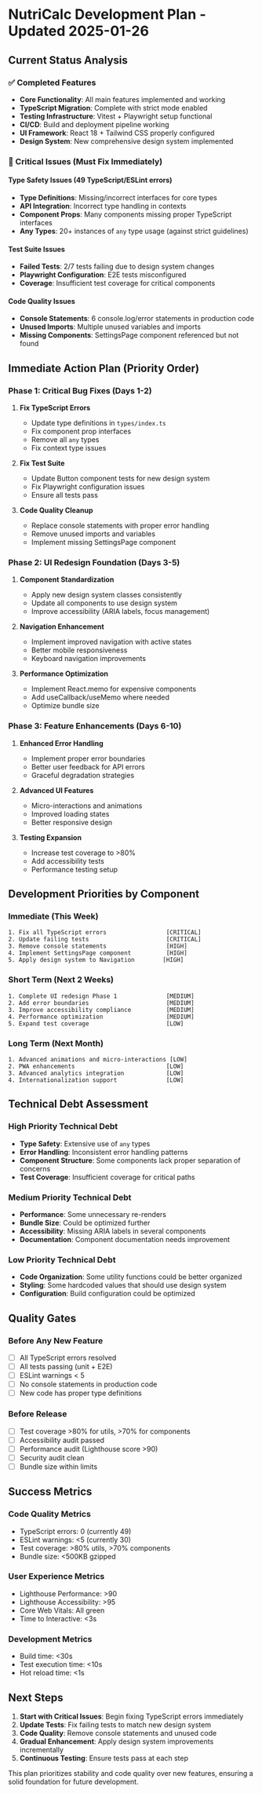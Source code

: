 # NutriCalc Development Plan - Updated 2025-01-26

## Current Status Analysis

### ✅ Completed Features
- **Core Functionality**: All main features implemented and working
- **TypeScript Migration**: Complete with strict mode enabled
- **Testing Infrastructure**: Vitest + Playwright setup functional
- **CI/CD**: Build and deployment pipeline working
- **UI Framework**: React 18 + Tailwind CSS properly configured
- **Design System**: New comprehensive design system implemented

### 🚨 Critical Issues (Must Fix Immediately)

#### Type Safety Issues (49 TypeScript/ESLint errors)
- **Type Definitions**: Missing/incorrect interfaces for core types
- **API Integration**: Incorrect type handling in contexts
- **Component Props**: Many components missing proper TypeScript interfaces
- **Any Types**: 20+ instances of `any` type usage (against strict guidelines)

#### Test Suite Issues
- **Failed Tests**: 2/7 tests failing due to design system changes
- **Playwright Configuration**: E2E tests misconfigured
- **Coverage**: Insufficient test coverage for critical components

#### Code Quality Issues
- **Console Statements**: 6 console.log/error statements in production code
- **Unused Imports**: Multiple unused variables and imports
- **Missing Components**: SettingsPage component referenced but not found

## Immediate Action Plan (Priority Order)

### Phase 1: Critical Bug Fixes (Days 1-2)
1. **Fix TypeScript Errors**
   - Update type definitions in `types/index.ts`
   - Fix component prop interfaces
   - Remove all `any` types
   - Fix context type issues

2. **Fix Test Suite** 
   - Update Button component tests for new design system
   - Fix Playwright configuration issues
   - Ensure all tests pass

3. **Code Quality Cleanup**
   - Replace console statements with proper error handling
   - Remove unused imports and variables
   - Implement missing SettingsPage component

### Phase 2: UI Redesign Foundation (Days 3-5)
1. **Component Standardization**
   - Apply new design system classes consistently
   - Update all components to use design system
   - Improve accessibility (ARIA labels, focus management)

2. **Navigation Enhancement**
   - Implement improved navigation with active states
   - Better mobile responsiveness
   - Keyboard navigation improvements

3. **Performance Optimization**
   - Implement React.memo for expensive components
   - Add useCallback/useMemo where needed
   - Optimize bundle size

### Phase 3: Feature Enhancements (Days 6-10)
1. **Enhanced Error Handling**
   - Implement proper error boundaries
   - Better user feedback for API errors
   - Graceful degradation strategies

2. **Advanced UI Features**
   - Micro-interactions and animations
   - Improved loading states
   - Better responsive design

3. **Testing Expansion**
   - Increase test coverage to >80%
   - Add accessibility tests
   - Performance testing setup

## Development Priorities by Component

### Immediate (This Week)
```
1. Fix all TypeScript errors                 [CRITICAL]
2. Update failing tests                      [CRITICAL]  
3. Remove console statements                 [HIGH]
4. Implement SettingsPage component          [HIGH]
5. Apply design system to Navigation        [HIGH]
```

### Short Term (Next 2 Weeks)
```
1. Complete UI redesign Phase 1              [MEDIUM]
2. Add error boundaries                      [MEDIUM]
3. Improve accessibility compliance          [MEDIUM]
4. Performance optimization                  [MEDIUM]
5. Expand test coverage                      [LOW]
```

### Long Term (Next Month)
```
1. Advanced animations and micro-interactions [LOW]
2. PWA enhancements                          [LOW]
3. Advanced analytics integration            [LOW]
4. Internationalization support              [LOW]
```

## Technical Debt Assessment

### High Priority Technical Debt
- **Type Safety**: Extensive use of `any` types
- **Error Handling**: Inconsistent error handling patterns
- **Component Structure**: Some components lack proper separation of concerns
- **Test Coverage**: Insufficient coverage for critical paths

### Medium Priority Technical Debt
- **Performance**: Some unnecessary re-renders
- **Bundle Size**: Could be optimized further
- **Accessibility**: Missing ARIA labels in several components
- **Documentation**: Component documentation needs improvement

### Low Priority Technical Debt
- **Code Organization**: Some utility functions could be better organized
- **Styling**: Some hardcoded values that should use design system
- **Configuration**: Build configuration could be optimized

## Quality Gates

### Before Any New Feature
- [ ] All TypeScript errors resolved
- [ ] All tests passing (unit + E2E)
- [ ] ESLint warnings < 5
- [ ] No console statements in production code
- [ ] New code has proper type definitions

### Before Release
- [ ] Test coverage >80% for utils, >70% for components
- [ ] Accessibility audit passed
- [ ] Performance audit (Lighthouse score >90)
- [ ] Security audit clean
- [ ] Bundle size within limits

## Success Metrics

### Code Quality Metrics
- TypeScript errors: 0 (currently 49)
- ESLint warnings: <5 (currently 30)
- Test coverage: >80% utils, >70% components
- Bundle size: <500KB gzipped

### User Experience Metrics
- Lighthouse Performance: >90
- Lighthouse Accessibility: >95
- Core Web Vitals: All green
- Time to Interactive: <3s

### Development Metrics
- Build time: <30s
- Test execution time: <10s
- Hot reload time: <1s

## Next Steps

1. **Start with Critical Issues**: Begin fixing TypeScript errors immediately
2. **Update Tests**: Fix failing tests to match new design system
3. **Code Quality**: Remove console statements and unused code
4. **Gradual Enhancement**: Apply design system improvements incrementally
5. **Continuous Testing**: Ensure tests pass at each step

This plan prioritizes stability and code quality over new features, ensuring a solid foundation for future development.